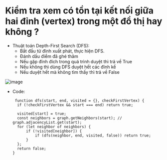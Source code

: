 # Kiểm tra xem có tồn tại kết nối giữa hai đỉnh (vertex) trong một đồ thị hay không ? 

- Thuật toán Depth-First Search (DFS):
  + Bắt đầu từ đỉnh xuất phát, thực hiện DFS.
  + Đánh dấu điểm đã ghé thăm
  + Nếu gặp đỉnh đích trong quá trình duyệt thì trả về True
  + Nếu không thì dùng DFS duyệt hết các đỉnh kề
  + Nếu duyệt hết mà không tìm thấy thì trả về False

![image](https://github.com/oxygen-batd/oxyGraph/assets/167840668/c747af05-5837-4837-a082-e06e50be09ed)

- Code:
  ```
   function dfs(start, end, visited = {}, checkFirstVertex) {
    if (!checkFirstVertex && start === end) return true;

    visited[start] = true;
    const neighbors = graph.getNeighbors(start); // graph.adjacencyList.get(start);
    for (let neighbor of neighbors) {
        if (!visited[neighbor]) {
            if (dfs(neighbor, end, visited, false)) return true;
        }
    };
    return false;
  }
